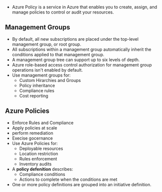 - Azure Policy is a service in Azure that enables you to create, assign, and manage policies to control or audit your resources.

## Management Groups
- By default, all new subscriptions are placed under the top-level management group, or root group.
- All subscriptions within a management group automatically inherit the conditions applied to that management group.
- A management group tree can support up to six levels of depth.
- Azure role-based access control authorization for management group operations isn't enabled by default.
- Use management groups for:
  - Custom Hirarchies and Groups
  - Policy inheritance
  - Compliance rules
  - Cost reporting

## Azure Policies
- Enforce Rules and Compliance
- Apply policies at scale
- perform remediation
- Execise gocernance
- Use Azure Policies for:
  - Deployable resources
  - Location restriction
  - Rules enforcement
  - Inventory audits
- A **policy defenition** describes:
  - Compliance conditions
  - Actions to complete when the conditions are met
- One or more policy definitions are grouped into an initiative definition.

